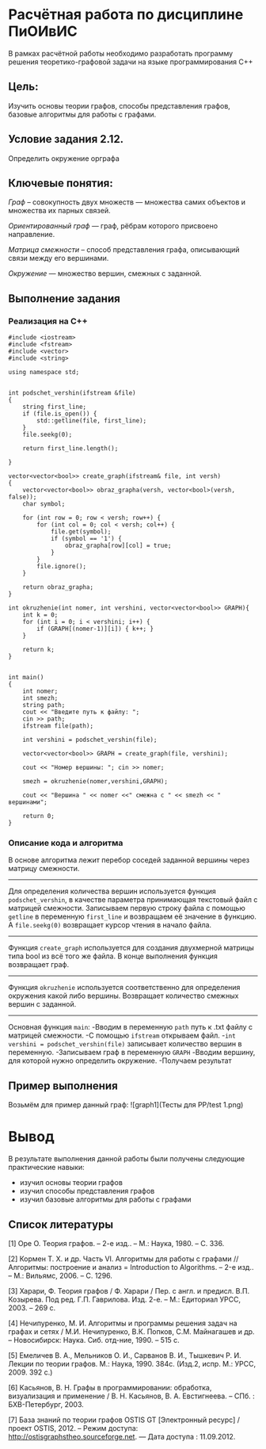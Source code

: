 # Расчётная работа по дисциплине ПиОИвИС
В рамках расчётной работы необходимо разработать программу решения теоретико-графовой задачи на языке программирования C++

## Цель:
Изучить основы теории графов, способы представления графов, базовые алгоритмы для работы с графами.

## Условие задания 2.12.
Определить окружение орграфа

## Ключевые понятия:
*Граф* – совокупность двух множеств — множества самих объектов и множества их парных связей.

*Ориентированный граф*  — граф, рёбрам которого присвоено направление.

*Матрица смежности* – способ представления графа, описывающий связи между его вершинами.

*Окружение* — множество вершин, смежных с заданной.
## Выполнение задания
### Реализация на C++
```
#include <iostream>
#include <fstream>
#include <vector>
#include <string>

using namespace std;


int podschet_vershin(ifstream &file)
{
	string first_line;
    if (file.is_open()) {
        std::getline(file, first_line);
    }
    file.seekg(0);

    return first_line.length();
   
}

vector<vector<bool>> create_graph(ifstream& file, int versh)
{
    vector<vector<bool>> obraz_grapha(versh, vector<bool>(versh, false));
    char symbol;

    for (int row = 0; row < versh; row++) {
        for (int col = 0; col < versh; col++) {
            file.get(symbol);
            if (symbol == '1') {
                obraz_grapha[row][col] = true;
            }
        }
        file.ignore();
    }

    return obraz_grapha;
}

int okruzhenie(int nomer, int vershini, vector<vector<bool>> GRAPH){
    int k = 0;
    for (int i = 0; i < vershini; i++) {
        if (GRAPH[(nomer-1)][i]) { k++; }
    }

    return k;
}


int main()
{   
    int nomer;
    int smezh;
	string path;
	cout << "Введите путь к файлу: ";
	cin >> path;
    ifstream file(path);

    int vershini = podschet_vershin(file);

    vector<vector<bool>> GRAPH = create_graph(file, vershini);
   
    cout << "Номер вершины: "; cin >> nomer;

    smezh = okruzhenie(nomer,vershini,GRAPH);

    cout << "Вершина " << nomer <<" смежна с " << smezh << " вершинами";

	return 0;
}
```



### Описание кода и алгоритма
В основе алгоритма лежит перебор соседей заданной вершины через матрицу смежности.

---
Для определения количества вершин используется функция `podschet_vershin`, в качестве параметра принимающая текстовый файл с матрицей смежности. Записываем первую строку файла с помощью `getline` в переменную `first_line` и возвращаем её значение в функцию. А `file.seekg(0)` возвращает курсор чтения в начало файла.

---
Функция `create_graph` используется для создания двухмерной матрицы типа bool из всё того же файла. В конце выполнения функция возвращает граф.

---
Функция `okruzhenie` используется соответственно для определения окружения какой либо вершины. Возвращает количество смежных вершин с заданной.

---
Основная функция `main`:
-Вводим в переменную `path` путь к .txt файлу с матрицей смежности.
-С помощью `ifstream` открываем файл.
-`int vershini = podschet_vershin(file)` записывает количество вершин в переменную.
-Записываем граф в переменную `GRAPH`
-Вводим вершину, для которой нужно определить окружение.
-Получаем результат

## Пример выполнения
Возьмём для пример данный граф:
![graph1](Тесты для РР/test 1.png)




# Вывод
 
В результате выполнения данной работы были получены следующие практические навыки:
- изучил основы теории графов
- изучил способы представления графов
- изучил базовые алгоритмы для работы с графами

## Список литературы
[1] Оре О. Теория графов. – 2-е изд.. – М.: Наука, 1980. – С. 336.

[2] Кормен Т. Х. и др. Часть VI. Алгоритмы для работы с графами // Алгоритмы: построение
и анализ = Introduction to Algorithms. – 2-е изд.. – М.: Вильямс, 2006. – С. 1296.

[3] Харари, Ф. Теория графов / Ф. Харари / Пер. с англ. и предисл. В.П. Козырева. Под ред.
Г.П. Гаврилова. Изд. 2-е. – М.: Едиториал УРСС, 2003. – 269 с.

[4] Нечипуренко, М. И. Алгоритмы и программы решения задач на графах и сетях / М.И.
Нечипуренко, В.К. Попков, С.М. Майнагашев и др. – Новосибирск: Наука. Сиб. отд-ние,
1990. – 515 с.

[5] Емеличев В. А., Мельников О. И., Сарванов В. И., Тышкевич Р. И. Лекции по теории
графов. М.: Наука, 1990. 384с. (Изд.2, испр. М.: УРСС, 2009. 392 с.)

[6] Касьянов, В. Н. Графы в программировании: обработка, визуализация и применение / В.
Н. Касьянов, В. А. Евстигнеева. – СПб. : БХВ-Петербург, 2003.

[7] База знаний по теории графов OSTIS GT [Электронный ресурс] / проект OSTIS, 2012. –
Режим доступа: http://ostisgraphstheo.sourceforge.net. — Дата доступа : 11.09.2012.

